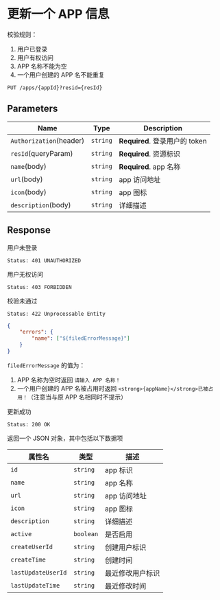 # 更新一个 APP 信息

校验规则：

1. 用户已登录
2. 用户有权访问
3. APP 名称不能为空
4. 一个用户创建的 APP 名不能重复

```text
PUT /apps/{appId}?resid={resId}
```

## Parameters

| Name                    | Type     | Description                    |
| ----------------------- | -------- | ------------------------------ |
| `Authorization`(header) | `string` | **Required**. 登录用户的 token |
| `resId`(queryParam)     | `string` | **Required**. 资源标识         |
| `name`(body)            | `string` | **Required**. app 名称         |
| `url`(body)             | `string` | app 访问地址                   |
| `icon`(body)            | `string` | app 图标                       |
| `description`(body)     | `string` | 详细描述                       |

## Response

用户未登录

```text
Status: 401 UNAUTHORIZED
```

用户无权访问

```text
Status: 403 FORBIDDEN
```

校验未通过

```text
Status: 422 Unprocessable Entity
```

```json
{
    "errors": {
        "name": ["${filedErrorMessage}"]
    }
}
```

`filedErrorMessage` 的值为：

1. APP 名称为空时返回 `请输入 APP 名称！`
2. 一个用户创建的 APP 名被占用时返回 `<strong>{appName}</strong>已被占用！`（注意当与原 APP 名相同时不提示）

更新成功

```text
Status: 200 OK
```

返回一个 JSON 对象，其中包括以下数据项

| 属性名             | 类型      | 描述             |
| ------------------ | --------- | ---------------- |
| `id`               | `string`  | app 标识         |
| `name`             | `string`  | app 名称         |
| `url`              | `string`  | app 访问地址     |
| `icon`             | `string`  | app 图标         |
| `description`      | `string`  | 详细描述         |
| `active`           | `boolean` | 是否启用         |
| `createUserId`     | `string`  | 创建用户标识     |
| `createTime`       | `string`  | 创建时间         |
| `lastUpdateUserId` | `string`  | 最近修改用户标识 |
| `lastUpdateTime`   | `string`  | 最近修改时间     |
